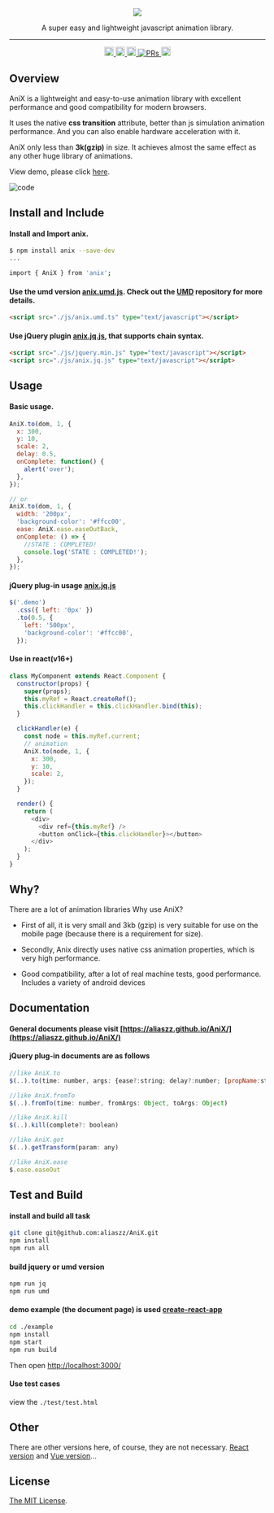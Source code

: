 <p align="center">
  <img src="https://github.com/aliaszz/AniX/blob/master/logo/logo.png?raw=true" />
</p>

<p align="center"> A super easy and lightweight javascript animation library. </p>

---

<div align="center">
  <a href='https://www.npmjs.com/package/anix'>
    <img src='https://badge.fury.io/js/anix.svg' alt='npm version' height='18'>
  </a>
  <a href='#'>
    <img src='https://img.shields.io/github/last-commit/aliaszz/Anix.svg' alt='last commit' height='18'>
  </a>
  <a href='https://github.com/aliaszz/Anix/issues'>
    <img src='https://img.shields.io/github/issues/aliaszz/Anix.svg' alt='issues open' height='18'>
  </a>
  <a href="https://github.com/aliaszz/AniX/pulls" target="_blank">
    <img src="https://img.shields.io/badge/PRs-welcome-brightgreen.svg" alt="PRs"/>
  </a>
  <a href='#'>
    <img src='https://img.shields.io/npm/l/anix.svg' alt='license:MIT' height='18'>
  </a>
</div>

## Overview

AniX is a lightweight and easy-to-use animation library with excellent performance and good compatibility for modern browsers.

It uses the native **css transition** attribute, better than js simulation animation performance. And you can also enable hardware acceleration with it.

AniX only less than **3k(gzip)** in size. It achieves almost the same effect as any other huge library of animations.

View demo, please click [here](https://aliaszz.github.io/AniX/).

![code](https://raw.githubusercontent.com/aliaszz/AniX/master/logo/code.png)

## Install and Include

#### Install and Import anix.

```bash
$ npm install anix --save-dev
...

import { AniX } from 'anix';
```

#### Use the umd version [anix.umd.js](https://github.com/aliaszz/AniX/blob/master/dist/umd/anix.umd.js). Check out the [UMD](https://github.com/umdjs/umd) repository for more details.

```html
<script src="./js/anix.umd.ts" type="text/javascript"></script>
```

#### Use jQuery plugin [anix.jq.js](https://github.com/aliaszz/AniX/blob/master/dist/jq/anix.jq.js), that supports chain syntax.

```html
<script src="./js/jquery.min.js" type="text/javascript"></script>
<script src="./js/anix.jq.js" type="text/javascript"></script>
```

## Usage

#### Basic usage.

```js
AniX.to(dom, 1, {
  x: 300,
  y: 10,
  scale: 2,
  delay: 0.5,
  onComplete: function() {
    alert('over');
  },
});

// or
AniX.to(dom, 1, {
  width: '200px',
  'background-color': '#ffcc00',
  ease: AniX.ease.easeOutBack,
  onComplete: () => {
    //STATE : COMPLETED!
    console.log('STATE : COMPLETED!');
  },
});
```

#### jQuery plug-in usage [anix.jq.js](https://github.com/aliaszz/AniX/blob/master/dist/jq/anix.jq.js)

```js
$('.demo')
  .css({ left: '0px' })
  .to(0.5, {
    left: '500px',
    'background-color': '#ffcc00',
  });
```

#### Use in react(v16+)

```js
class MyComponent extends React.Component {
  constructor(props) {
    super(props);
    this.myRef = React.createRef();
    this.clickHandler = this.clickHandler.bind(this);
  }

  clickHandler(e) {
    const node = this.myRef.current;
    // animation
    AniX.to(node, 1, {
      x: 300,
      y: 10,
      scale: 2,
    });
  }

  render() {
    return (
      <div>
        <div ref={this.myRef} />
        <button onClick={this.clickHandler}></button>
      </div>
    );
  }
}
```

## Why?

There are a lot of animation libraries Why use AniX?

- First of all, it is very small and 3kb (gzip) is very suitable for use on the mobile page (because there is a requirement for size).

- Secondly, Anix directly uses native css animation properties, which is very high performance.

- Good compatibility, after a lot of real machine tests, good performance. Includes a variety of android devices

## Documentation

#### General documents please visit [https://aliaszz.github.io/AniX/](https://aliaszz.github.io/AniX/)

#### jQuery plug-in documents are as follows

```js
//like AniX.to
$(..).to(time: number, args: {ease?:string; delay?:number; [propName:string]:any;})

//like AniX.fromTo
$(..).fromTo(time: number, fromArgs: Object, toArgs: Object)

//like AniX.kill
$(..).kill(complete?: boolean)

//like AniX.get
$(..).getTransform(param: any)

//like AniX.ease
$.ease.easeOut
```

## Test and Build

#### install and build all task

```bash
git clone git@github.com:aliaszz/AniX.git
npm install
npm run all
```

#### build jquery or umd version

```bash
npm run jq
npm run umd
```

#### demo example (the document page) is used [create-react-app](https://github.com/facebookincubator/create-react-app)

```bash
cd ./example
npm install
npm start
npm run build
```

Then open [http://localhost:3000/](http://localhost:3000/)

#### Use test cases

view the `./test/test.html`

## Other

There are other versions here, of course, they are not necessary. [React version](https://github.com/aliaszz/react-anix) and [Vue version](https://github.com/GeoffZhu/vue-anix)...

## License

[The MIT License](https://opensource.org/licenses/MIT).
